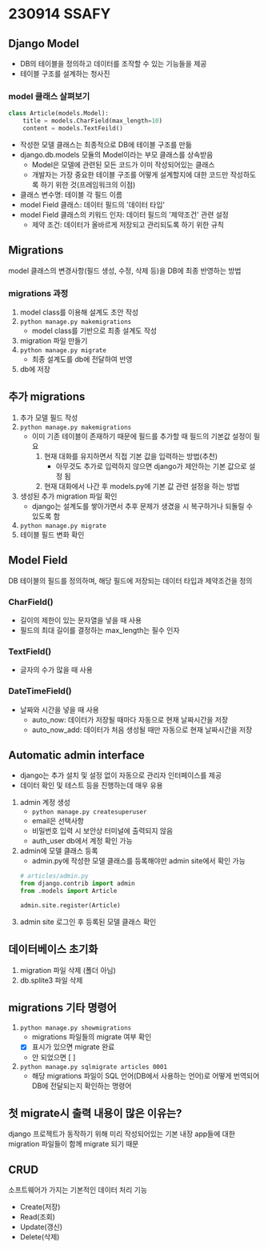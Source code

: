 # 230914 SSAFY
## Django Model
* DB의 테이블을 정의하고 데이터를 조작할 수 있는 기능들을 제공
* 테이블 구조를 설계하는 청사진
### model 클래스 살펴보기
```python
class Article(models.Model):
    title = models.CharField(max_length=10)
    content = models.TextFeild()
```
* 작성한 모델 클래스는 최종적으로 DB에 테이블 구조를 만듦
* django.db.models 모듈의 Model이라는 부모 클래스를 상속받음
    * Model은 모델에 관련된 모든 코드가 이미 작성되어있는 클래스
    * 개발자는 가장 중요한 테이블 구조를 어떻게 설계할지에 대한 코드만 작성하도록 하기 위한 것(프레임워크의 이점)
* 클래스 변수명: 테이블 각 필드 이름
* model Field 클래스: 데이터 필드의 '데이터 타입'
* model Field 클래스의 키워드 인자: 데이터 필드의 '제약조건' 관련 설정
    * 제약 조건: 데이터가 올바르게 저장되고 관리되도록 하기 위한 규칙
## Migrations
model 클래스의 변경사항(필드 생성, 수정, 삭제 등)을 DB에 최종 반영하는 방법
### migrations 과정
1. model class를 이용해 설계도 초안 작성
2. `python manage.py makemigrations`
    * model class를 기반으로 최종 설계도 작성
3. migration 파일 만들기
4. `python manage.py migrate`
    * 최종 설계도를 db에 전달하여 반영
5. db에 저장
## 추가 migrations
1. 추가 모델 필드 작성
2. `python manage.py makemigrations`
    * 이미 기존 테이블이 존재하기 때문에 필드를 추가할 때 필드의 기본값 설정이 필요
        1. 현재 대화를 유지하면서 직접 기본 값을 입력하는 방법(추천)
            * 아무것도 추가로 입력하지 않으면 django가 제안하는 기본 값으로 설정 됨
        2. 현재 대화에서 나간 후 models.py에 기본 값 관련 설정을 하는 방법
3. 생성된 추가 migration 파일 확인
    * django는 설계도를 쌓아가면서 추후 문제가 생겼을 시 복구하거나 되돌릴 수 있도록 함
4. `python manage.py migrate`
5. 테이블 필드 변화 확인
## Model Field
DB 테이블의 필드를 정의하며, 해당 필드에 저장되는 데이터 타입과 제약조건을 정의
### CharField()
* 길이의 제한이 있는 문자열을 넣을 때 사용
* 필드의 최대 길이를 결정하는 max_length는 필수 인자
### TextField()
* 글자의 수가 많을 때 사용
### DateTimeField()
* 날짜와 시간을 넣을 때 사용
    * auto_now: 데이터가 저장될 때마다 자동으로 현재 날짜시간을 저장
    * auto_now_add: 데이터가 처음 생성될 때만 자동으로 현재 날짜시간을 저장
## Automatic admin interface
* django는 추가 설치 및 설정 없이 자동으로 관리자 인터페이스를 제공
* 데이터 확인 및 테스트 등을 진행하는데 매우 유용
1. admin 계정 생성
    * `python manage.py createsuperuser`
    * email은 선택사항
    * 비밀번호 입력 시 보안상 터미널에 출력되지 않음
    * auth_user db에서 계정 확인 가능
2. admin에 모델 클래스 등록
    * admin.py에 작성한 모델 클래스를 등록해야만 admin site에서 확인 가능
    ```python
    # articles/admin.py
    from django.contrib import admin
    from .models import Article

    admin.site.register(Article)
    ```
3. admin site 로그인 후 등록된 모델 클래스 확인
## 데이터베이스 초기화
1. migration 파일 삭제 (폴더 아님)
2. db.splite3 파일 삭제
## migrations 기타 명령어
1. `python manage.py showmigrations`
    * migrations 파일들의 migrate 여부 확인
    * [X] 표시가 있으면 migrate 완료
    * 안 되었으면 [ ]
2. `python manage.py sqlmigrate articles 0001`
    * 해당 migrations 파일이 SQL 언어(DB에서 사용하는 언어)로 어떻게 번역되어 DB에 전달되는지 확인하는 명령어
## 첫 migrate시 출력 내용이 많은 이유는?
django 프로젝트가 동작하기 위해 미리 작성되어있는 기본 내장 app들에 대한 migration 파일들이 함께 migrate 되기 때문
## CRUD
소프트웨어가 가지는 기본적인 데이터 처리 기능
* Create(저장)
* Read(조회)
* Update(갱신)
* Delete(삭제)